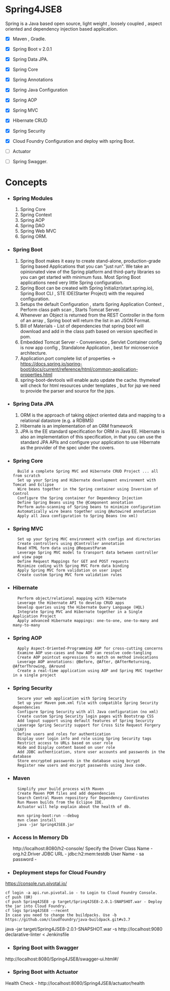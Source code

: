 # Spring4JSE8
Spring is a Java based open source, light weight , loosely coupled , aspect oriented and dependency injection based application.
- [x] Maven , Gradle.
- [x] Spring Boot v 2.0.1
- [x] Spring Data JPA.
- [x] Spring Core
- [x] Spring Annotations
- [x] Spring Java Configuration
- [x] Spring AOP
- [x] Spring MVC
- [x] Hibernate CRUD
- [x] Spring Security
- [x] Cloud Foundry Configuration and deploy with spring Boot.
- [ ] Actuator
- [ ] Spring Swagger.

 


# Concepts

- ### Spring Modules
	1) Spring Core
	2) Spring Context
	3) Spring AOP
	4) Spring DAO
	5) Spring Web MVC
	6) Spring ORM.
	
- ### Spring Boot
    1) Spring Boot makes it easy to create stand-alone, production-grade Spring based Applications that you can "just run". We take an opinionated view of the Spring platform and third-party libraries so you can get started with minimum fuss. Most Spring Boot applications need very little Spring configuration.
    2) Spring Boot can be created with Spring Initializr(start.spring.io), Spring Boot CLI , STE IDE(Starter Project) with the required configuration.
	3) Setups the default Configuration , starts Spring Application Context , Perform class path scan , Starts Tomcat Server.
	4) Whenever an Object is returned from the REST Controller in the form of an array , Spring boot will return the list in an JSON Format.
	5) Bill of Materials - List of dependencies that spring boot will download and add in the class path based on version specified in pom.
	6) Embedded Tomcat Server - Convenience , Servlet Container config is now app config , Standalone Application , best for microservice architecture.
    7) Application.port complete list of properties -> https://docs.spring.io/spring-boot/docs/current/reference/html/common-application-properties.html
    8) spring-boot-devtools will enable auto update the cache. thymeleaf will check for html resources under templates , but for jsp we need to provide the parser and source for the jsps.

- ### Spring Data JPA
	1) ORM is the approach of taking object oriented data and mapping to a relational datastore (e.g. a RDBMS)
    2) Hibernate is an implementation of an ORM framework
	3) JPA is the EE standard specification for ORM in Java EE. Hibernate is also an implementation of this specification, in that you can use the standard JPA APIs and configure your application to use Hibernate as the provider of the spec under the covers.
	
- ### Spring Core
       	Build a complete Spring MVC and Hibernate CRUD Project ... all from scratch
        Set up your Spring and Hibernate development environment with Tomcat and Eclipse
        Wire beans together in the Spring container using Inversion of Control
        Configure the Spring container for Dependency Injection
        Define Spring Beans using the @Component annotation
        Perform auto-scanning of Spring beans to minimize configuration
        Automatically wire beans together using @Autowired annotation
        Apply all Java configuration to Spring Beans (no xml)
- ### Spring MVC
        Set up your Spring MVC environment with configs and directories
        Create controllers using @Controller annotation
        Read HTML form data using @RequestParam
        Leverage Spring MVC model to transport data between controller and view page
        Define Request Mappings for GET and POST requests
        Minimize coding with Spring MVC Form data binding
        Apply Spring MVC form validation on user input
        Create custom Spring MVC form validation rules
- ### Hibernate
        Perform object/relational mapping with Hibernate
        Leverage the Hibernate API to develop CRUD apps
        Develop queries using the Hibernate Query Language (HQL)
        Integrate Spring MVC and Hibernate together in a Single Application Project
        Apply advanced Hibernate mappings: one-to-one, one-to-many and many-to-many
- ### Spring AOP
        Apply Aspect-Oriented-Programming AOP for cross-cutting concerns
        Examine AOP use-cases and how AOP can resolve code-tangling
        Create AOP pointcut expressions to match on method invocations
        Leverage AOP annotations: @Before, @After, @AfterReturning, @AfterThrowing, @Around
        Create a real-time application using AOP and Spring MVC together in a single project
- ### Spring Security
        Secure your web application with Spring Security
        Set up your Maven pom.xml file with compatible Spring Security dependencies
        Configure Spring Security with all Java configuration (no xml)
        Create custom Spring Security login pages with Bootstrap CSS
        Add logout support using default features of Spring Security
        Leverage Spring Security support for Cross Site Request Forgery (CSRF)
        Define users and roles for authentication
        Display user login info and role using Spring Security tags
        Restrict access to URLs based on user role
        Hide and Display content based on user role
        Add JDBC authentication, store user accounts and passwords in the database
        Store encrypted passwords in the database using bcrypt
        Register new users and encrypt passwords using Java code.
- ### Maven
        Simplify your build process with Maven
        Create Maven POM files and add dependencies
        Search Central Maven repository for Dependency Coordinates
        Run Maven builds from the Eclipse IDE.
        Actuator will help explain about the health of db.
       
        mvn spring-boot:run --debug
        mvn clean install
        java -jar Spring4JSE8.jar
- ### Access In Memory Db

	http://localhost:8080/h2-console/
	Specify the Driver Class Name - org.h2.Driver
	JDBC URL  - jdbc:h2:mem:testdb
	User Name - sa
	password  - <blank>
	
	
- ### Deployment steps for Cloud Foundry

https://console.run.pivotal.io/

	cf login -a api.run.pivotal.io - to Login to Cloud Foundry Console.
	cf push (OR)
	cf push Spring4JSE8 -p target/Spring4JSE8-2.0.1-SNAPSHOT.war - Deploy the jar into Cloud Foundry.
    cf logs Spring4JSE8 --recent
    In case you need to change the buildpacks. Use -b https://github.com/cloudfoundry/java-buildpack.git#v3.7

java -jar target/Spring4JSE8-2.0.1-SNAPSHOT.war -s http://localhost:9080 declarative-linter < Jenkinsfile

- ### Spring Boot with Swagger
http://localhost:8080/Spring4JSE8/swagger-ui.html#/

- ### Spring Boot with Actuator 
Health Check - http://localhost:8080/Spring4JSE8/actuator/health
        
        
        